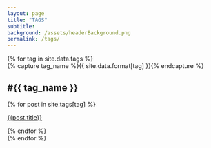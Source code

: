 ```yaml
---
layout: page
title: "TAGS"
subtitle:
background: /assets/headerBackground.png
permalink: /tags/
---
```


<div id="archives">
{% for tag in site.data.tags %}
  <div class="archive-group">
    {% capture tag_name %}{{ site.data.format[tag] }}{% endcapture %}
    <a name="{{ tag_name | slugize }}"></a>
    <h2 id="#{{ tag_name | slugize }}">#{{ tag_name }}</h2>
    {% for post in site.tags[tag] %}
    <article class="archive-item">
      <p><a href="{{ root_url }}{{ post.url }}">{{post.title}}</a></p>
    </article>
    {% endfor %}
  </div>
{% endfor %}
</div>